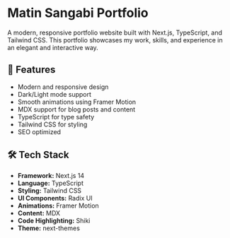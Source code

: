 # Matin Sangabi Portfolio

A modern, responsive portfolio website built with Next.js, TypeScript, and Tailwind CSS. This portfolio showcases my work, skills, and experience in an elegant and interactive way.

## 🚀 Features

- Modern and responsive design
- Dark/Light mode support
- Smooth animations using Framer Motion
- MDX support for blog posts and content
- TypeScript for type safety
- Tailwind CSS for styling
- SEO optimized

## 🛠️ Tech Stack

- **Framework:** Next.js 14
- **Language:** TypeScript
- **Styling:** Tailwind CSS
- **UI Components:** Radix UI
- **Animations:** Framer Motion
- **Content:** MDX
- **Code Highlighting:** Shiki
- **Theme:** next-themes


